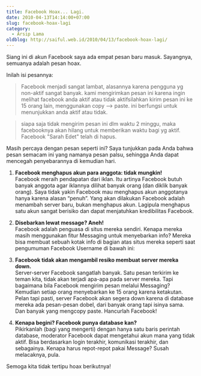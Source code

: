 ```yaml
---
title: Facebook Hoax... Lagi.
date: 2010-04-13T14:14:00+07:00
slug: facebook-hoax-lagi
category:
  - Arsip Lama
oldblog: http://saiful.web.id/2010/04/13/facebook-hoax-lagi/
---
```


Siang ini di akun Facebook saya ada empat pesan baru masuk. Sayangnya, semuanya adalah pesan hoax.

Inilah isi pesannya:

> Facebook menjadi sangat lambat, alasannya karena pengguna yg non-aktif sangat banyak. kami mengirimkan pesan ini karena ingin melihat facebook anda aktif atau tidak aktifsilahkan kirim pesan ini ke 15 orang lain, menggunakan copy --> paste. ini berfungsi untuk menunjukkan anda aktif atau tidak.

> siapa saja tidak mengirim pesan ini dlm waktu 2 minggu, maka facebooknya akan hilang untuk memberikan waktu bagi yg aktif. Facebook "Sarah Edet" telah di hapus.

Masih percaya dengan pesan seperti ini? Saya tunjukkan pada Anda bahwa pesan semacam ini yang namanya pesan palsu, sehingga Anda dapat mencegah penyebarannya di kemudian hari.

<!--more-->

1. **Facebook menghapus akun para anggota: tidak mungkin!**<br>
Facebook meraih pendapatan dari iklan. Itu artinya Facebook butuh banyak anggota agar iklannya dilihat banyak orang (dan diklik banyak orang). Saya tidak yakin Facebook mau menghapus akun anggotanya hanya karena alasan “penuh”. Yang akan dilakukan Facebook adalah menambah server baru, bukan menghapus akun. Lagipula menghapus satu akun sangat berisiko dan dapat menjatuhkan kredibilitas Facebook.

2. **Disebarkan lewat message? Aneh!**<br>
Facebook adalah penguasa di situs mereka sendiri. Kenapa mereka masih menggunakan fitur Messaging untuk menyebarkan info? Mereka bisa membuat sebuah kotak info di bagian atas situs mereka seperti saat pengumuman Facebook Username di bawah ini:

3. **Facebook tidak akan mengambil resiko membuat server mereka down.**<br>
Server-server Facebook sangatlah banyak. Satu pesan terkirim ke teman kita, tidak akan terjadi apa-apa pada server mereka. Tapi bagaimana bila Facebook mengirim pesan melalui Messaging? Kemudian setiap orang menyebarkan ke 15 orang karena ketakutan. Pelan tapi pasti, server Facebook akan segera down karena di database mereka ada pesan-pesan dobel, dari banyak orang tapi isinya sama. Dan banyak yang mengcopy paste. Hancurlah Facebook!

4. **Kenapa begini? Facebook punya database kan?**<br>
Pikirkanlah (bagi yang mengerti) dengan hanya satu baris perintah database, moderator Facebook dapat mengetahui akun mana yang tidak aktif. Bisa berdasarkan login terakhir, komunikasi terakhir, dan sebagainya. Kenapa harus repot-repot pakai Message? Susah melacaknya, pula.

Semoga kita tidak tertipu hoax berikutnya!

